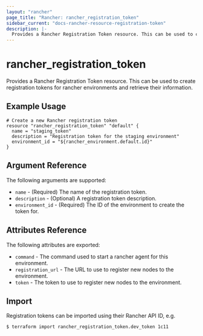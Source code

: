 ```yaml
---
layout: "rancher"
page_title: "Rancher: rancher_registration_token"
sidebar_current: "docs-rancher-resource-registration-token"
description: |-
  Provides a Rancher Registration Token resource. This can be used to create registration tokens for rancher environments and retrieve their information.
---
```


# rancher\_registration\_token

Provides a Rancher Registration Token resource. This can be used to create registration tokens for rancher environments and retrieve their information.

## Example Usage

```hcl
# Create a new Rancher registration token
resource "rancher_registration_token" "default" {
  name = "staging_token"
  description = "Registration token for the staging environment"
  environment_id = "${rancher_environment.default.id}"
}
```

## Argument Reference

The following arguments are supported:

* `name` - (Required) The name of the registration token.
* `description` - (Optional) A registration token description.
* `environment_id` - (Required) The ID of the environment to create the token for.

## Attributes Reference

The following attributes are exported:

* `command` - The command used to start a rancher agent for this environment.
* `registration_url` - The URL to use to register new nodes to the environment.
* `token` - The token to use to register new nodes to the environment.

## Import

Registration tokens can be imported using their Rancher API ID, e.g.

```
$ terraform import rancher_registration_token.dev_token 1c11
```
